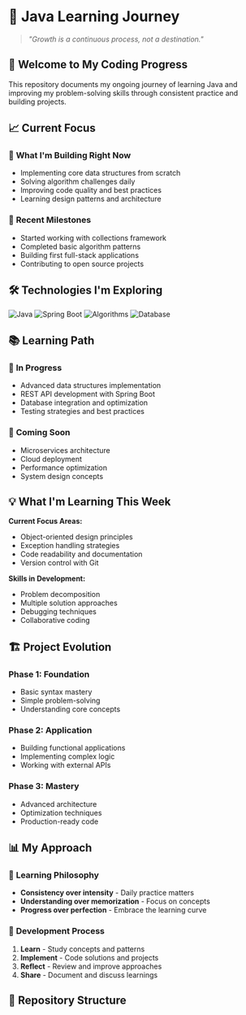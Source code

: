 # 🌱 Java Learning Journey

> *"Growth is a continuous process, not a destination."*

## 👋 Welcome to My Coding Progress
This repository documents my ongoing journey of learning Java and improving my problem-solving skills through consistent practice and building projects.

## 📈 **Current Focus**

### 🎯 **What I'm Building Right Now**
- Implementing core data structures from scratch
- Solving algorithm challenges daily
- Improving code quality and best practices
- Learning design patterns and architecture

### 🌟 **Recent Milestones**
- Started working with collections framework
- Completed basic algorithm patterns
- Building first full-stack applications
- Contributing to open source projects

## 🛠️ **Technologies I'm Exploring**

![Java](https://img.shields.io/badge/Java-Active%20Learning-orange?style=for-the-badge&logo=java)
![Spring Boot](https://img.shields.io/badge/Spring%20Boot-Getting%20Started-green?style=for-the-badge)
![Algorithms](https://img.shields.io/badge/Algorithms-Daily%20Practice-blue?style=for-the-badge)
![Database](https://img.shields.io/badge/Database-Learning%20Basics-yellow?style=for-the-badge)

## 📚 **Learning Path**

### 🔄 **In Progress**
- Advanced data structures implementation
- REST API development with Spring Boot
- Database integration and optimization
- Testing strategies and best practices

### 📅 **Coming Soon**
- Microservices architecture
- Cloud deployment
- Performance optimization
- System design concepts

## 💡 **What I'm Learning This Week**

**Current Focus Areas:**
- Object-oriented design principles
- Exception handling strategies
- Code readability and documentation
- Version control with Git

**Skills in Development:**
- Problem decomposition
- Multiple solution approaches
- Debugging techniques
- Collaborative coding

## 🏗️ **Project Evolution**

### Phase 1: Foundation
- Basic syntax mastery
- Simple problem-solving
- Understanding core concepts

### Phase 2: Application  
- Building functional applications
- Implementing complex logic
- Working with external APIs

### Phase 3: Mastery
- Advanced architecture
- Optimization techniques
- Production-ready code

## 📊 **My Approach**

### 🎯 **Learning Philosophy**
- **Consistency over intensity** - Daily practice matters
- **Understanding over memorization** - Focus on concepts
- **Progress over perfection** - Embrace the learning curve

### 🔄 **Development Process**
1. **Learn** - Study concepts and patterns
2. **Implement** - Code solutions and projects
3. **Reflect** - Review and improve approaches
4. **Share** - Document and discuss learnings

## 🎨 **Repository Structure**
